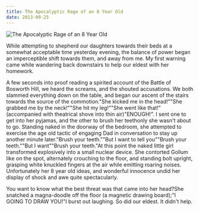 ```yaml
---
title: The Apocalyptic Rage of an 8 Year Old
date: 2013-09-25
---
```


![The Apocalyptic Rage of an 8 Year Old](https://source.unsplash.com/jpkvklXwt98/1600x900)

While attempting to shepherd our daughters towards their beds at a somewhat acceptable time yesterday evening, the balance of power began an imperceptible shift towards them, and away from me. My first warning came while wandering back downstairs to help our eldest with her homework.

A few seconds into proof reading a spirited account of the Battle of Bosworth Hill, we heard the screams, and the shouted accusations. We both slammed everything down on the table, and began our ascent of the stairs towards the source of the commotion."She kicked me in the head!""She grabbed me by the neck!""She hit my leg!""She went like that!" (accompanied with theatrical shove into thin air)"ENOUGH!". I sent one to get into her pyjamas, and the other to brush her teethonly she wasn't about to go. Standing naked in the doorway of the bedroom, she attempted to exercise the age old tactic of engaging Dad in conversation to stay up another minute later."Brush your teeth.""But I want to tell you""Brush your teeth.""But I want""Brush your teeth."At this point the naked little girl transformed explosively into a small nuclear device. She contorted Gollum like on the spot, alternately crouching to the floor, and standing bolt upright, grasping white knuckled fingers at the air while emitting roaring noises. Unfortunately her 8 year old ideas, and wonderful innocence undid her display of shock and awe quite spectacularly.

You want to know what the best threat was that came into her head?She snatched a magna-doodle off the floor (a magnetic drawing board);"I GOING TO DRAW YOU!"I burst out laughing. So did our eldest. It didn't help.